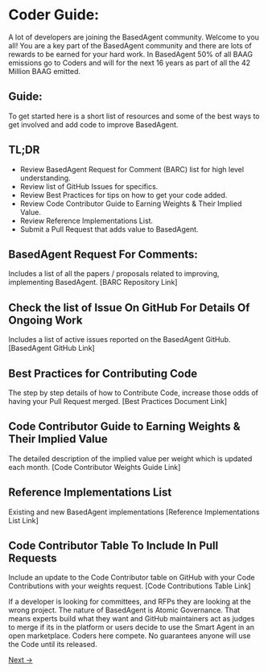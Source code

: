 # Coder Guide:
A lot of developers are joining the BasedAgent community. Welcome to you all! 
You are a key part of the BasedAgent community and there are lots of rewards to be earned for your hard work. 
In BasedAgent 50% of all BAAG emissions go to Coders and will for the next 16 years as part of all the 42 Million BAAG emitted. 

## Guide:
To get started here is a short list of resources and some of the best ways to get involved and add code to improve BasedAgent.

## TL;DR
- Review BasedAgent Request for Comment (BARC) list for high level understanding.
- Review list of GitHub Issues for specifics.
- Review Best Practices for tips on how to get your code added.
- Review Code Contributor Guide to Earning Weights & Their Implied Value.
- Review Reference Implementations List.
- Submit a Pull Request that adds value to BasedAgent.

## BasedAgent Request For Comments:
Includes a list of all the papers / proposals related to improving, implementing BasedAgent. 
[BARC Repository Link]

## Check the list of Issue On GitHub For Details Of Ongoing Work
Includes a list of active issues reported on the BasedAgent GitHub.
[BasedAgent GitHub Link]

## Best Practices for Contributing Code
The step by step details of how to Contribute Code, increase those odds of having your Pull Request merged.
[Best Practices Document Link]

## Code Contributor Guide to Earning Weights & Their Implied Value
The detailed description of the implied value per weight which is updated each month.
[Code Contributor Weights Guide Link]

## Reference Implementations List
Existing and new BasedAgent implementations 
[Reference Implementations List Link]

## Code Contributor Table To Include In Pull Requests
Include an update to the Code Contributor table on GitHub with your Code Contributions with your weights request.
[Code Contributions Table Link]

If a developer is looking for committees, and RFPs they are looking at the wrong project. The nature of BasedAgent is Atomic Governance. That means experts build what they want and GitHub maintainers act as judges to merge if its in the platform or users decide to use the Smart Agent in an open marketplace. Coders here compete. No guarantees anyone will use the Code until its released.

[Next →](https://github.com/Morlabs/BasedAgent/blob/main/Docs/Contributions/Code%20Contributor%20Best%20Practices.md)

